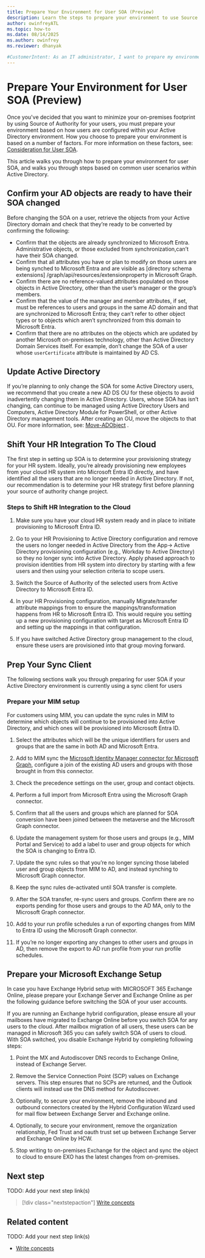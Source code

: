```yaml
---
title: Prepare Your Environment for User SOA (Preview)
description: Learn the steps to prepare your environment to use Source of Authority (SOA) for users.
author: owinfreyATL
ms.topic: how-to
ms.date: 08/14/2025
ms.author: owinfrey
ms.reviewer: dhanyak

#CustomerIntent: As an IT administrator, I want to prepare my environment so that I can minimize my on-premises footprint using user SOA.
---
```


<!--
Remove all the comments in this template before you sign-off or merge to the main branch.

This template provides the basic structure of a How-to article pattern. See the
[instructions - How-to](../level4/article-how-to-guide.md) in the pattern library.

You can provide feedback about this template at: https://aka.ms/patterns-feedback

How-to is a procedure-based article pattern that show the user how to complete a task in their own environment. A task is a work activity that has a definite beginning and ending, is observable, consist of two or more definite steps, and leads to a product, service, or decision.

-->

<!-- 1. H1 -----------------------------------------------------------------------------

Required: Use a "<verb> * <noun>" format for your H1. Pick an H1 that clearly conveys the task the user will complete.

For example: "Migrate data from regular tables to ledger tables" or "Create a new Azure SQL Database".

* Include only a single H1 in the article.
* Don't start with a gerund.
* Don't include "Tutorial" in the H1.

-->

# Prepare Your Environment for User SOA (Preview)


<!-- 2. Introductory paragraph ----------------------------------------------------------

Required: Lead with a light intro that describes, in customer-friendly language, what the customer will do. Answer the fundamental “why would I want to do this?” question. Keep it short.

Readers should have a clear idea of what they will do in this article after reading the introduction.

* Introduction immediately follows the H1 text.
* Introduction section should be between 1-3 paragraphs.
* Don't use a bulleted list of article H2 sections.

Example: In this article, you will migrate your user databases from IBM Db2 to SQL Server by using SQL Server Migration Assistant (SSMA) for Db2.

-->

Once you've decided that you want to minimize your on-premises footprint by using Source of Authority for your users, you must prepare your environment based on how users are configured within your Active Directory environment. How you choose to prepare your environment is based on a number of factors. For more information on these factors, see: [Consideration for User SOA](user-source-of-authority-overview.md#consideration-for-user-soa).

This article walks you through how to prepare your environment for user SOA, and walks you through steps based on common user scenarios within Active Directory.



<!---Avoid notes, tips, and important boxes. Readers tend to skip over them. Better to put that info directly into the article text.

-->

## Confirm your AD objects are ready to have their SOA changed 

Before changing the SOA on a user, retrieve the objects from your Active Directory domain and check that they’re ready to be converted by confirming the following:

- Confirm that the objects are already synchronized to Microsoft Entra. Administrative objects, or those excluded from synchronization,can’t have their SOA changed. 
- Confirm that all attributes you have or plan to modify on those users are being synched to Microsoft Entra and are visible as [directory schema extensions] /graph/api/resources/extensionproperty in Microsoft Graph. 
- Confirm there are no reference-valued attributes populated on those objects in Active Directory, other than the user’s manager or the group’s members.  
- Confirm that the value of the manager and member attributes, if set, must be references to users and groups in the same AD domain and that are synchronized to Microsoft Entra; they can’t refer to other object types or to objects which aren’t synchronized from this domain to Microsoft Entra. 
- Confirm that there are no attributes on the objects which are updated by another Microsoft on-premises technology, other than Active Directory Domain Services itself. For example, don’t change the SOA of a user whose `userCertificate` attribute is maintained by AD CS. 

## Update Active Directory

If you’re planning to only change the SOA for some Active Directory users, we recommend that you create a new AD DS OU for these objects to avoid inadvertently changing them in Active Directory. Users, whose SOA has isn’t changing, can continue to be managed using Active Directory Users and Computers, Active Directory Module for PowerShell, or other Active Directory management tools. After creating an OU, move the objects to that OU. For more information, see: [Move-ADObject](/powershell/module/activedirectory/move-adobject?view=windowsserver2025-ps) .



## Shift Your HR Integration To The Cloud 

The first step in setting up SOA is to determine your provisioning strategy for your HR system. Ideally, you’re already provisioning new employees from your cloud HR system into Microsoft Entra ID directly, and have identified all the users that are no longer needed in Active Directory. If not, our recommendation is to determine your HR strategy first before planning your source of authority change project.  

### Steps to Shift HR Integration to the Cloud

1.	Make sure you have your cloud HR system ready and in place to initiate provisioning to Microsoft Entra ID. 

1.	Go to your HR Provisioning to Active Directory configuration and remove the users no longer needed in Active Directory from the App-> Active Directory provisioning configuration (e.g., Workday to Active Directory) so they no longer sync into Active Directory. Apply phased approach to provision identities from HR system into directory by starting with a few users and then using your selection criteria to scope users. 

1.	Switch the Source of Authority of the selected users from Active Directory to Microsoft Entra ID. 

1.	In your HR Provisioning configuration, manually Migrate/transfer attribute mappings from to ensure the mappings/transformation happens from HR to Microsoft Entra ID. This would require you setting up a new provisioning configuration with target as Microsoft Entra ID and setting up the mappings in that configuration.  

1.	If you have switched Active Directory group management to the cloud, ensure these users are provisioned into that group moving forward.


## Prep Your Sync Client

The following sections walk you through preparing for user SOA if your Active Directory environment is currently using a sync client for users

### Prepare your MIM setup 

For customers using MIM, you can update the sync rules in MIM to determine which objects will continue to be provisioned into Active Directory, and which ones will be provisioned into Microsoft Entra ID.  

1.	Select the attributes which will be the unique identifiers for users and groups that are the same in both AD and Microsoft Entra. 

1.	Add to MIM sync the [Microsoft Identity Manager connector for Microsoft Graph](/microsoft-identity-manager/microsoft-identity-manager-2016-connector-graph), configure a join of the existing AD users and groups with those brought in from this connector.  

1.	Check the precedence settings on the user, group and contact objects. 

1.	Perform a full import from Microsoft Entra using the Microsoft Graph connector.  

1.	Confirm that all the users and groups which are planned for SOA conversion have been joined between the metaverse and the Microsoft Graph connector.  

1.	Update the management system for those users and groups (e.g., MIM Portal and Service) to add a label to user and group objects for which the SOA is changing to Entra ID. 

1.	Update the sync rules so that you’re no longer syncing those labeled user and group objects from MIM to AD, and instead synching to Microsoft Graph connector.

1.	Keep the sync rules de-activated until SOA transfer is complete.   

1.	After the SOA transfer, re-sync users and groups.  Confirm there are no exports pending for those users and groups to the AD MA, only to the Microsoft Graph connector.

1.	Add to your run profile schedules a run of exporting changes from MIM to Entra ID using the Microsoft Graph connector.   

1.	If you’re no longer exporting any changes to other users and groups in AD, then remove the export to AD run profile from your run profile schedules. 



## Prepare your Microsoft Exchange Setup 

In case you have Exchange Hybrid setup with MICROSOFT 365 Exchange Online, please prepare your Exchange Server and Exchange Online as per the following guidance before switching the SOA of your user accounts.  

If you are running an Exchange hybrid configuration, please ensure all your mailboxes have migrated to Exchange Online before you switch SOA for any users to the cloud. After mailbox migration of all users, these users can be managed in Microsoft 365 you can safely switch SOA of users to cloud. With SOA switched, you disable Exchange Hybrid by completing following steps:

1.	Point the MX and Autodiscover DNS records to Exchange Online, instead of Exchange Server.  

1.	Remove the Service Connection Point (SCP) values on Exchange servers. This step ensures that no SCPs are returned, and the Outlook clients will instead use the DNS method for Autodiscover. 

1.	Optionally, to secure your environment, remove the inbound and outbound connectors created by the Hybrid Configuration Wizard used for mail flow between Exchange Server and Exchange online. 

1.	Optionally, to secure your environment, remove the organization relationship, Fed Trust and oauth trust set up between Exchange Server and Exchange Online by HCW. 

1.	Stop writing to on-premises Exchange for the object and sync the object to cloud to ensure EXO has the latest changes from on-premises.



##

##



<!-- 5. Next step/Related content------------------------------------------------------------------------

Optional: You have two options for manually curated links in this pattern: Next step and Related content. You don't have to use either, but don't use both.
  - For Next step, provide one link to the next step in a sequence. Use the blue box format
  - For Related content provide 1-3 links. Include some context so the customer can determine why they would click the link. Add a context sentence for the following links.

-->

## Next step

TODO: Add your next step link(s)

> [!div class="nextstepaction"]
> [Write concepts](article-concept.md)

<!-- OR -->

## Related content

TODO: Add your next step link(s)

- [Write concepts](article-concept.md)

<!--
Remove all the comments in this template before you sign-off or merge to the main branch.
-->

